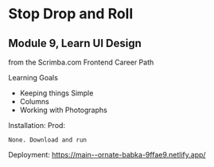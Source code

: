 # Stop Drop and Roll
## Module 9, Learn UI Design
from the Scrimba.com Frontend Career Path

Learning Goals
* Keeping things Simple
* Columns
* Working with Photographs


Installation: Prod:
```
None. Download and run
```
Deployment: https://main--ornate-babka-9ffae9.netlify.app/ 
